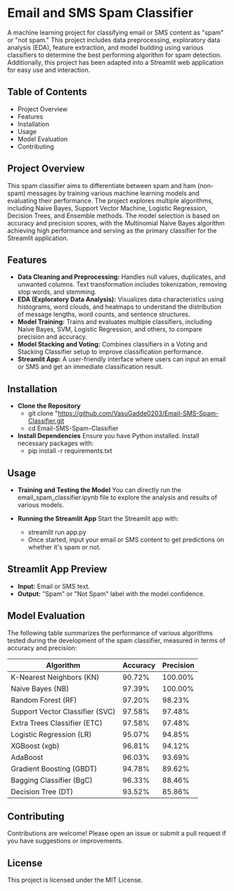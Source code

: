 # Email and SMS Spam Classifier
A machine learning project for classifying email or SMS content as "spam" or "not spam." This project includes data preprocessing, exploratory data analysis (EDA), feature extraction, and model building using various classifiers to determine the best performing algorithm for spam detection. Additionally, this project has been adapted into a Streamlit web application for easy use and interaction.

## Table of Contents
- Project Overview
- Features
- Installation
- Usage
- Model Evaluation
- Contributing

## Project Overview
This spam classifier aims to differentiate between spam and ham (non-spam) messages by training various machine learning models and evaluating their performance. The project explores multiple algorithms, including Naive Bayes, Support Vector Machine, Logistic Regression, Decision Trees, and Ensemble methods. The model selection is based on accuracy and precision scores, with the Multinomial Naive Bayes algorithm achieving high performance and serving as the primary classifier for the Streamlit application.

## Features
- **Data Cleaning and Preprocessing:**
  Handles null values, duplicates, and unwanted columns. Text transformation includes tokenization, removing stop words, and stemming.
- **EDA (Exploratory Data Analysis):**
  Visualizes data characteristics using histograms, word clouds, and heatmaps to understand the distribution of message lengths, word counts, and sentence structures.
- **Model Training:** Trains and evaluates multiple classifiers, including Naive Bayes, SVM, Logistic Regression, and others, to compare precision and accuracy.
- **Model Stacking and Voting:** Combines classifiers in a Voting and Stacking Classifier setup to improve classification performance.
- **Streamlit App:** A user-friendly interface where users can input an email or SMS and get an immediate classification result.

## Installation
- **Clone the Repository**
  - git clone "https://github.com/VasuGadde0203/Email-SMS-Spam-Classifier.git
  - cd Email-SMS-Spam-Classifier
- **Install Dependencies** Ensure you have Python installed. Install necessary packages with:
  - pip install -r requirements.txt

## Usage
- **Training and Testing the Model** You can directly run the email_spam_classifier.ipynb file to explore the analysis and results of various models.

- **Running the Streamlit App** Start the Streamlit app with:
  - streamlit run app.py
  - Once started, input your email or SMS content to get predictions on whether it's spam or not.

## Streamlit App Preview
- **Input:** Email or SMS text.
- **Output:** "Spam" or "Not Spam" label with the model confidence.

## Model Evaluation
The following table summarizes the performance of various algorithms tested during the development of the spam classifier, measured in terms of accuracy and precision:

| Algorithm                         | Accuracy | Precision |
|-----------------------------------|----------|-----------|
| K-Nearest Neighbors (KN)          | 90.72%   | 100.00%   |
| Naive Bayes (NB)                  | 97.39%   | 100.00%   |
| Random Forest (RF)                | 97.20%   | 98.23%    |
| Support Vector Classifier (SVC)   | 97.58%   | 97.48%    |
| Extra Trees Classifier (ETC)      | 97.58%   | 97.48%    |
| Logistic Regression (LR)          | 95.07%   | 94.85%    |
| XGBoost (xgb)                     | 96.81%   | 94.12%    |
| AdaBoost                          | 96.03%   | 93.69%    |
| Gradient Boosting (GBDT)          | 94.78%   | 89.62%    |
| Bagging Classifier (BgC)          | 96.33%   | 88.46%    |
| Decision Tree (DT)                | 93.52%   | 85.86%    |

## Contributing
Contributions are welcome! Please open an issue or submit a pull request if you have suggestions or improvements.

## License
This project is licensed under the MIT License.


